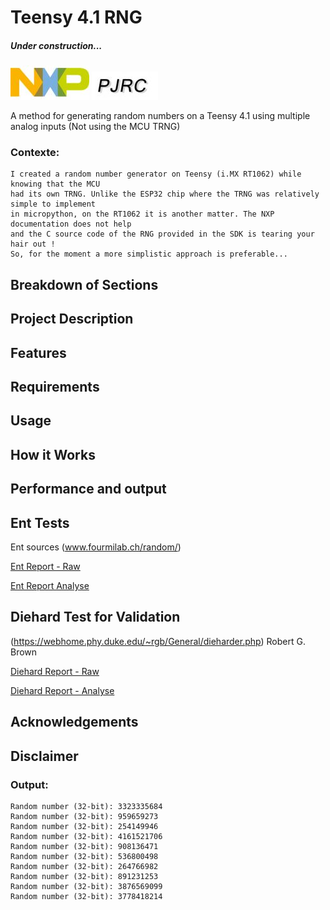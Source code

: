 # Teensy 4.1 RNG
##### Under construction...

![Image locale](https://github.com/MicroControleurMonde/Teensy_4.1_RNG/blob/main/Reports/NXP.jpg)
![Image locale](https://github.com/MicroControleurMonde/Teensy_4.1_RNG/blob/main/Reports/PJRC.logo.jpg)

A method for generating random numbers on a Teensy 4.1 using multiple analog inputs (Not using the MCU TRNG)

### Contexte:
    I created a random number generator on Teensy (i.MX RT1062) while knowing that the MCU 
    had its own TRNG. Unlike the ESP32 chip where the TRNG was relatively simple to implement 
    in micropython, on the RT1062 it is another matter. The NXP documentation does not help 
    and the C source code of the RNG provided in the SDK is tearing your hair out !
    So, for the moment a more simplistic approach is preferable...

## Breakdown of Sections

## Project Description

## Features

## Requirements

## Usage

## How it Works

## Performance and output

## Ent Tests

Ent sources (www.fourmilab.ch/random/)

[Ent Report - Raw](https://github.com/MicroControleurMonde/Teensy_4.1_RNG/blob/main/Reports/Ent_Teensy_681'000.txt)

[Ent Report Analyse](https://github.com/MicroControleurMonde/Teensy_4.1_RNG/blob/main/Reports/Ent_Teensy_681'000.md)

## Diehard Test for Validation
(https://webhome.phy.duke.edu/~rgb/General/dieharder.php) Robert G. Brown

[Diehard Report - Raw](https://github.com/MicroControleurMonde/Teensy_4.1_RNG/blob/main/Reports/Dieharder_Teensy_681'000.txt)

[Diehard Report - Analyse](https://github.com/MicroControleurMonde/Teensy_4.1_RNG/blob/main/Reports/Dieharder_Teensy_681'000.md)


## Acknowledgements

## Disclaimer


### Output:

    Random number (32-bit): 3323335684
    Random number (32-bit): 959659273
    Random number (32-bit): 254149946
    Random number (32-bit): 4161521706
    Random number (32-bit): 908136471
    Random number (32-bit): 536800498
    Random number (32-bit): 264766982
    Random number (32-bit): 891231253
    Random number (32-bit): 3876569099
    Random number (32-bit): 3778418214
